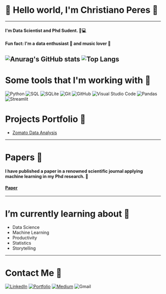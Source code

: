 # 🚀 Hello world, I'm Christiano Peres 👋
---
#### I'm Data Scientist and Phd Sudent. 🔬💻
#### Fun fact: I'm a data enthusiast 🎲 and music lover 🤘

![Anurag's GitHub stats](https://github-readme-stats.vercel.app/api?username=christianods&show_icons=true&theme=holi)
![Top Langs](https://github-readme-stats.vercel.app/api/top-langs/?username=christianods&layout=compact&theme=holi)
---
# Some tools that I'm working with 🔨

![Python](https://img.shields.io/badge/Python-3776AB?style=for-the-badge&logo=python&logoColor=white)
![SQL](https://img.shields.io/badge/SQL-00000F?style=for-the-badge&logo=postgresql&logoColor=white)
![SQLite](https://img.shields.io/badge/SQLite-003B57?style=for-the-badge&logo=sqlite&logoColor=white)
![Git](https://img.shields.io/badge/Git-F05032?style=for-the-badge&logo=git&logoColor=white)
![GitHub](https://img.shields.io/badge/GitHub-181717?style=for-the-badge&logo=github&logoColor=white)
![Visual Studio Code](https://img.shields.io/badge/Visual%20Studio%20Code-007ACC?style=for-the-badge&logo=visual-studio-code&logoColor=white)
![Pandas](https://img.shields.io/badge/Pandas-150458?style=for-the-badge&logo=pandas&logoColor=white)
![Streamlit](https://img.shields.io/badge/Streamlit-FF4B4B?style=for-the-badge&logo=streamlit&logoColor=white)

# Projects Portfolio 📂

- [Zomato Data Analysis](https://github.com/ChristianoDS/zomato_project)

---
# Papers 📑
#### I have published a paper in a renowned scientific journal applying machine learning in my Phd research. 📝

#### [Paper](https://www.sciencedirect.com/science/article/pii/S2212982024000155)

---
# I’m currently learning about 📖
- Data Science
- Machine Learning
- Productivity
- Statistics
- Storytelling

---
# Contact Me 📧

[![LinkedIn](https://img.shields.io/badge/LinkedIn-0077B5?style=for-the-badge&logo=linkedin&logoColor=white)](https://www.linkedin.com/in/christianods/)
[![Portfolio](https://img.shields.io/badge/Portfolio-4285F4?style=for-the-badge&logo=google-chrome&logoColor=white)](https://christianods.github.io/portifolio_projetos/)
[![Medium](https://img.shields.io/badge/Medium-12100E?style=for-the-badge&logo=medium&logoColor=white)](https://medium.com/@christianoDS)
![Gmail](https://img.shields.io/badge/Email-D14836?style=for-the-badge&logo=gmail&logoColor=white)







